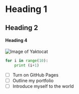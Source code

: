 # Heading 1

## Heading 2

#### Heading 4


![Image of Yaktocat](https://octodex.github.com/images/yaktocat.png)


``` Python
for i in range(10):
    print (i+1)
```

- [ ] Turn on GitHub Pages
- [ ] Outline my portfolio
- [ ] Introduce myself to the world
